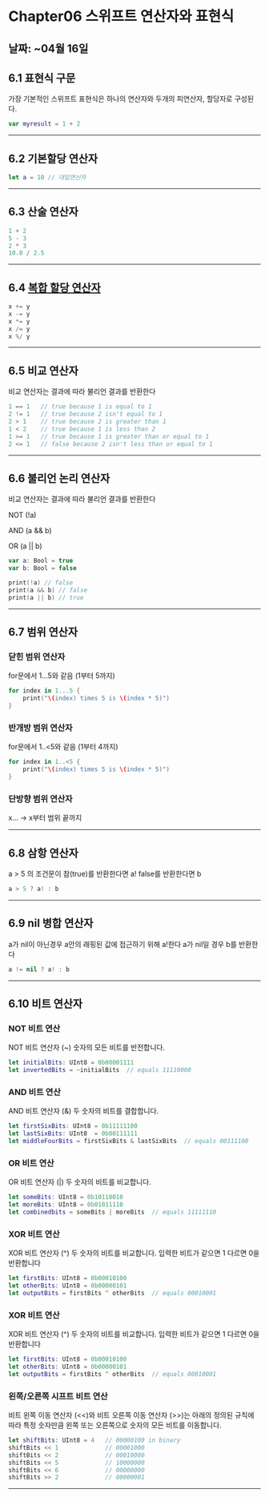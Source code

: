 # Chapter06 스위프트 연산자와 표현식

## 날짜: ~04월 16일

## 6.1 표현식 구문

가장 기본적인 스위프트 표현식은 하나의 연산자와 두개의 피연산자, 할당자로 구성된다.
~~~swift
var myresult = 1 + 2
~~~
---
## 6.2 기본할당 연산자

```swift
let a = 10 // 대입연산자
```

---
## 6.3 산술 연산자

```swift
1 + 2
5 - 3
2 * 3
10.0 / 2.5
```

---
## 6.4 [복합 할당 연산자](https://developer.apple.com/documentation/swift/operator-declarations)

```swift
x += y
x -= y
x *= y
x /= y
x %/ y
```

---
## 6.5 비교 연산자

비교 연산자는 결과에 따라 불리언 결과를 반환한다
```swift
1 == 1   // true because 1 is equal to 1
2 != 1   // true because 2 isn't equal to 1
2 > 1    // true because 2 is greater than 1
1 < 2    // true because 1 is less than 2
1 >= 1   // true because 1 is greater than or equal to 1
2 <= 1   // false because 2 isn't less than or equal to 1
```
---
## 6.6 불리언 논리 연산자

비교 연산자는 결과에 따라 불리언 결과를 반환한다

 NOT (!a)

 AND (a && b)

 OR (a || b)

```swift
var a: Bool = true
var b: Bool = false

print(!a) // false
print(a && b) // false
print(a || b) // true

```

---
## 6.7 범위 연산자

### 닫힌 범위 연산자
for문에서 1...5와 같음 (1부터 5까지)
```swift
for index in 1...5 {
    print("\(index) times 5 is \(index * 5)")
}
```
### 반개방 범위 연산자
for문에서 1..<5와 같음 (1부터 4까지)
```swift
for index in 1..<5 {
    print("\(index) times 5 is \(index * 5)")
}
```

### 단방향 범위 연산자

x... -> x부터 범위 끝까지

---

## 6.8 삼항 연산자

a > 5 의 조건문이 참(true)를 반환한다면 a! false를 반환한다면 b
```swift
a > 5 ? a! : b
```
---

## 6.9 nil 병합 연산자

a가 nil이 아닌경우 a안의 래핑된 값에 접근하기 위해 a!한다
a가 nil일 경우 b를 반환한다
```swift
a != nil ? a! : b

```
---

## 6.10 비트 연산자

### NOT 비트 연산
NOT 비트 연산자 (~) 숫자의 모든 비트를 반전합니다.
```swift
let initialBits: UInt8 = 0b00001111
let invertedBits = ~initialBits  // equals 11110000
```

### AND 비트 연산
AND 비트 연산자 (&) 두 숫자의 비트를 결합합니다.
```swift
let firstSixBits: UInt8 = 0b11111100
let lastSixBits: UInt8  = 0b00111111
let middleFourBits = firstSixBits & lastSixBits  // equals 00111100
```

### OR 비트 연산
OR 비트 연산자 (|) 두 숫자의 비트를 비교합니다.
```swift
let someBits: UInt8 = 0b10110010
let moreBits: UInt8 = 0b01011110
let combinedbits = someBits | moreBits  // equals 11111110
```

### XOR 비트 연산
XOR 비트 연산자 (^) 두 숫자의 비트를 비교합니다.
입력한 비트가 같으면 1 다르면 0을 반환합니다
```swift
let firstBits: UInt8 = 0b00010100
let otherBits: UInt8 = 0b00000101
let outputBits = firstBits ^ otherBits  // equals 00010001
```

### XOR 비트 연산
XOR 비트 연산자 (^) 두 숫자의 비트를 비교합니다.
입력한 비트가 같으면 1 다르면 0을 반환합니다
```swift
let firstBits: UInt8 = 0b00010100
let otherBits: UInt8 = 0b00000101
let outputBits = firstBits ^ otherBits  // equals 00010001
```

### 왼쪽/오른쪽 시프트 비트 연산
비트 왼쪽 이동 연산자 (<<)와 비트 오른쪽 이동 연산자 (>>)는 아래의 정의된 규칙에 따라 특정 숫자만큼 왼쪽 또는 오른쪽으로 숫자의 모든 비트를 이동합니다.
```swift
let shiftBits: UInt8 = 4   // 00000100 in binary
shiftBits << 1             // 00001000
shiftBits << 2             // 00010000
shiftBits << 5             // 10000000
shiftBits << 6             // 00000000
shiftBits >> 2             // 00000001
```

---
